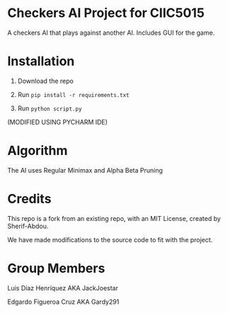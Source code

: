 # Checkers AI Project for CIIC5015

A checkers AI that plays against another AI. Includes GUI for the game.

# Installation

1. Download the repo

2. Run `pip install -r requirements.txt`

3. Run `python script.py`

(MODIFIED USING PYCHARM IDE)

# Algorithm

The AI uses Regular Minimax and Alpha Beta Pruning

# Credits

This repo is a fork from an existing repo, with an MIT License, created by Sherif-Abdou.

We have made modifications to the source code to fit with the project.

# Group Members
Luis Díaz Henríquez AKA JackJoestar

Edgardo Figueroa Cruz AKA Gardy291
